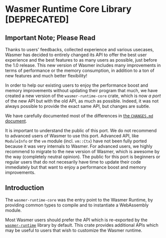 # Wasmer Runtime Core Library [DEPRECATED]

## Important Note; Please Read

Thanks to users' feedbacks, collected experience and various usecases,
Wasmer has decided to entirely changed its API to offer the best user
experience and the best features to as many users as possible, just
before the 1.0 release. This new version of Wasmer includes many
improvements in terms of performance or the memory consumption, in
addition to a ton of new features and much better flexibility!

In order to help our existing users to enjoy the performance boost and
memory improvements without updating their program that much, we have
created a new version of the `wasmer-runtime-core` crate, which is now
*a port* of the new API but with the old API, as much as
possible. Indeed, it was not always possible to provide the exact same
API, but changes are subtle.

We have carefully documented most of the differences in [the
`CHANGES.md` document](./CHANGES.md).

It is important to understand the public of this port. We do not
recommend to advanced users of Wasmer to use this port. Advanced API,
like `ModuleInfo` or the `vm` module (incl. `vm::Ctx`) have not been
fully ported because it was very internals to Wasmer. For advanced
users, we highly recommend to migrate to the new version of Wasmer,
which is awesome by the way (completely neutral opinion). The public
for this port is beginners or regular users that do not necesarily
have time to update their code immediately but that want to enjoy a
performance boost and memory improvements.

## Introduction

The `wasmer-runtime-core` was the entry point to the Wasmer Runtime,
by providing common types to compile and to instantiate a WebAssembly
module.

Most Wasmer users should prefer the API which is re-exported by the
[`wasmer-runtime`](https://github.com/wasmerio/wasmer-reborn/tree/master/lib/deprecated/runtime)
library by default. This crate provides additional APIs which may be
useful to users that wish to customize the Wasmer runtime.
